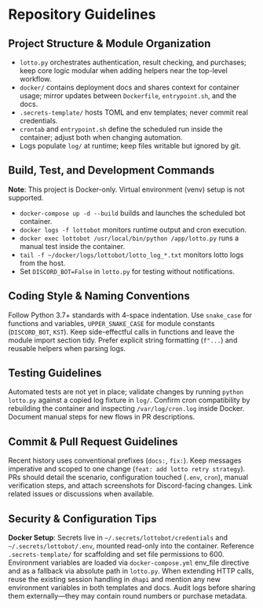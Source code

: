 # Repository Guidelines

## Project Structure & Module Organization
- `lotto.py` orchestrates authentication, result checking, and purchases; keep core logic modular when adding helpers near the top-level workflow.
- `docker/` contains deployment docs and shares context for container usage; mirror updates between `Dockerfile`, `entrypoint.sh`, and the docs.
- `.secrets-template/` hosts TOML and env templates; never commit real credentials.
- `crontab` and `entrypoint.sh` define the scheduled run inside the container; adjust both when changing automation.
- Logs populate `log/` at runtime; keep files writable but ignored by git.

## Build, Test, and Development Commands
**Note**: This project is Docker-only. Virtual environment (venv) setup is not supported.

- `docker-compose up -d --build` builds and launches the scheduled bot container.
- `docker logs -f lottobot` monitors runtime output and cron execution.
- `docker exec lottobot /usr/local/bin/python /app/lotto.py` runs a manual test inside the container.
- `tail -f ~/docker/logs/lottobot/lotto_log_*.txt` monitors lotto logs from the host.
- Set `DISCORD_BOT=False` in `lotto.py` for testing without notifications.

## Coding Style & Naming Conventions
Follow Python 3.7+ standards with 4-space indentation. Use `snake_case` for functions and variables, `UPPER_SNAKE_CASE` for module constants (`DISCORD_BOT`, `KST`). Keep side-effectful calls in functions and leave the module import section tidy. Prefer explicit string formatting (`f"...`) and reusable helpers when parsing logs.

## Testing Guidelines
Automated tests are not yet in place; validate changes by running `python lotto.py` against a copied log fixture in `log/`. Confirm cron compatibility by rebuilding the container and inspecting `/var/log/cron.log` inside Docker. Document manual steps for new flows in PR descriptions.

## Commit & Pull Request Guidelines
Recent history uses conventional prefixes (`docs:`, `fix:`). Keep messages imperative and scoped to one change (`feat: add lotto retry strategy`). PRs should detail the scenario, configuration touched (`.env`, `cron`), manual verification steps, and attach screenshots for Discord-facing changes. Link related issues or discussions when available.

## Security & Configuration Tips
**Docker Setup**: Secrets live in `~/.secrets/lottobot/credentials` and `~/.secrets/lottobot/.env`, mounted read-only into the container. Reference `.secrets-template/` for scaffolding and set file permissions to 600. Environment variables are loaded via `docker-compose.yml` env_file directive and as a fallback via absolute path in `lotto.py`. When extending HTTP calls, reuse the existing session handling in `dhapi` and mention any new environment variables in both templates and docs. Audit logs before sharing them externally—they may contain round numbers or purchase metadata.
